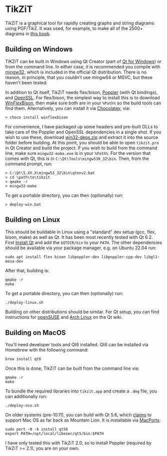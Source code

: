 
# TikZiT

TikZiT is a graphical tool for rapidly creating graphs and string diagrams using PGF/TikZ. It was used, for example, to make all of the 2500+ diagrams in <a href="http://cambridge.org/pqp">this book</a>.

## Building on Windows

TiKZiT can be built in Windows using Qt Creator (part of <a href="http://doc.qt.io/qt-5/windows-support.html">Qt for Windows</a>) or from the command line. In either case, it is recommended you compile with <a href="http://www.mingw.org/">mingw32</a>, which is included in the official Qt distribution. There is no reason, in principle, that you couldn't use mingw64 or MSVC, but these haven't been tested.

In addition to Qt itself, TikZiT needs flex/bison, <a href="https://poppler.freedesktop.org/">Poppler</a> (with Qt bindings), and <a href="https://www.openssl.org/">OpenSSL</a>. For flex/bison, the simplest way to install this is to download <a href="https://github.com/lexxmark/winflexbison">WinFlexBison</a>, then make sure both are in your `%Path%` so the build tools can find them. Alternatively, you can install it via <a href="https://chocolatey.org">Chocolatey</a>, via:

    > choco install winflexbison

For convenience, I have packaged up some headers and pre-built DLLs to take care of the Poppler and OpenSSL dependencies in a single shot. If you wish to use these, download <a href="http://tikzit.github.io/download/win32-deps.zip">win32-deps.zip</a> and extract it into the source folder before building. At this point, you should be able to open `tikzit.pro` in Qt Creator and build the project. If you wish to build from the command line, make sure `mingw32-make.exe` is in your `%Path%`. For the version that comes with Qt, this is in `C:\Qt\Tools\mingw530_32\bin`. Then, from the command prompt, run:

    > C:\Qt\5.XX.X\mingw53_32\bin\qtenv2.bat
    > cd \path\to\tikzit
    > qmake -r
    > mingw32-make

To get a portable directory, you can then (optionally) run:

    > deploy-win.bat



## Building on Linux

This should be buildable in Linux using a "standard" dev setup (gcc, flex, bison, make) as well as Qt. It has been most recently tested with Qt 6.2. First <a href="https://www.qt.io/">Install Qt</a> and add the `$QTDIR/bin` to your `PATH`. The other dependencies should be available via your package manager, e.g. on Ubuntu 22.04 run:

    sudo apt install flex bison libpoppler-dev libpoppler-cpp-dev libgl1-mesa-dev

After that, building is:

    qmake -r
    make

To get a portable directory, you can then (optionally) run:

    ./deploy-linux.sh

Building on other distributions should be similar. For Qt setup, you can find instructions for <a href="https://wiki.qt.io/Install_Qt_5_on_openSUSE">openSUSE</a> and <a href="https://wiki.archlinux.org/index.php/qt">Arch Linux</a> on the Qt wiki.


## Building on MacOS

You'll need developer tools and Qt6 installed. Qt6 can be installed via Homebrew with the following command:

    brew install qt6

Once this is done, TikZiT can be built from the command line via:

    qmake -r
    make

To bundle the required libraries into `tikzit.app` and create a `.dmg` file, you can additionally run:

    ./deploy-osx.sh


On older systems (pre-10.11), you can build with Qt 5.6, which <a href="http://doc.qt.io/qt-5/supported-platforms-and-configurations.html">claims</a> to support Mac OS as far back as Mountain Lion. It is installable via <a href="https://www.macports.org">MacPorts</a>:

    sudo port -N -k install qt56
    export PATH=/opt/local/libexec/qt5/bin:$PATH

I have only tested this with TikZiT 2.0, so to install Poppler (required by TikZiT >= 2.1), you are on your own.
